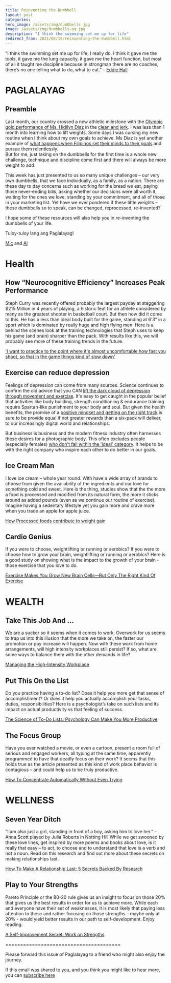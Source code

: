 ```yaml
---
title: Reinventing the Dumbbell
layout: post
categories:
hero_image: /assets/img/dumbbells.jpg
image: /assets/img/dumbbells-og.jpg
description: "I think the swimming set me up for life"
redirect_from: 2021/08/19/reinventing-the-dumbbell.html
---
```


“I think the swimming set me up for life, I really do. I think it gave me the tools, it gave me the lung capacity, it gave me the heart function, but most of all it taught me discipline because in strongman there are no coaches, there’s no one telling what to do, what to eat.” – [Eddie Hall](https://themalestrom.com/interviews/worlds-strongest-man-eddie-hall/)


# PAGLALAYAG

## Preamble

Last month, our country crossed a new athletic milestone with the [Olympic gold performance of Ms. Hidilyn Diaz](https://www.youtube.com/watch?v=LaqPVfpfxf4) in the [clean and jerk](https://www.jtsstrength.com/beginners-guide-clean-jerk/).  I was less than 1 month into learning how to lift weights. Some days I was cursing my new routine when I think about my own goals to achieve. Ms Diaz is yet another example of [what happens when Filipinos set their minds to their goals](https://www.8list.ph/filipina-athletes/) and pursue them relentlessly.  
But for me, just taking on the dumbbells for the first time is a whole new challenge, technique and discipline come first and there will always be more weight to add.

This week has just presented to us so many unique challenges – our very own dumbbells, that we face individually, as a family, as a nation. There are these day to day concerns such as working for the bread we eat, paying those never-ending bills, asking whether our decisions were all worth it, waiting for the ones we love, standing by your commitment, and all of those in your marketing list. Yet have we ever pondered if these little weights – these dumbbells so to speak, can be changed, reprocessed, re-invented?

I hope some of these resources will also help you in re-inventing the dumbbells of your life. 

Tuloy-tuloy lang ang Paglalayag!

[Mic](https://www.linkedin.com/in/michael-carlos-3008ab31) and [Al](https://www.sunetrike.com/team/al-gray)

# Health 

## How “Neurocognitive Efficiency” Increases Peak Performance

Steph Curry was recently offered probably the largest payday at staggering $215 Million in 4 years of playing, a historic feat for an athlete considered by many as the greatest shooter in basketball court. 
But then how did it come to this. He has a less than ideal body built for the game, standing at 6’3” in a sport which is dominated by really huge and high flying men. 
Here is a behind the scenes look at the training technologies that Steph uses to keep his game (and brain) sharper than the pack.  With results like this, we will probably see more of these training trends in the future.

['I want to practice to the point where it's almost uncomfortable how fast you shoot, so that in the game things kind of slow down'](https://nymag.com/scienceofus/2016/06/steph-curry-perception-performance.html)


## Exercise can reduce depression

Feelings of depression can come from many sources. Science continues to confirm the old advice that you CAN [lift the dark cloud of depression through movement and exercise](https://www.nationalelfservice.net/treatment/exercise/exercise-depressive-symptoms/).  It's easy to get caught in the popular belief that activities like body building, strength conditioning & endurance training require Spartan-like punishment to your body and soul.  But given the health benefits, the promise of a [positive mindset and getting on the right track](https://www.huffpost.com/entry/phrase-think-about-exercise_l_60e59fe3e4b08ebff5e4b9db) is sure to be provide equal if not greater rewards than a six-pack will deliver, to our increasingly digital world and relationships. 

But business is business and the modern fitness industry often harnesses these desires for a photographic body.  This often excludes people (especially females) [who don't fall within the 'ideal' category](https://theeverygirl.com/editor-joining-gym-experience/). It helps to be with the right company who inspire each other to do better in our goals.

## Ice Cream Man

I love ice cream – whole year round. With have a wide array of brands to choose from given the availability of the ingredients and our love for something cold and sweet. 
Here is the thing, studies show that the the more a food is processed and modified from its natural form, the more it sticks around as added pounds (even as we continue our routine of exercise). Imagine having a sedentary lifestyle yet you gain more and crave more when you trade an apple for apple juice. 

[How Processed foods contribute to weight gain](https://appforhealth.com/2019/05/ultra-processed-foods-lead-to-weight-gain-according-to-a-new-landmark-study/)

## Cardio Genius

If you were to choose, weightlifting or running or aerobics? If  you were to choose how to grow your brain, weightlifting or running or aerobics? Here is a good study on showing what is the impact to the growth of your brain - those exercise that you love to do. 

[Exercise Makes You Grow New Brain Cells—But Only The Right Kind Of Exercise](http://www.fastcoexist.com/3056872/exercise-makes-you-grow-new-brain-cells-but-only-the-right-kind-of-exercise)


# WEALTH

## Take This Job And …

We are a sucker so it seems when it comes to work. Overwork for us seems to trap us into this illusion that the more we take on, the faster our promotion or pay increase will happen. Now with these work from home arrangements, will high intensity workplaces still persist? If so, what are some ways to balance them with the other demands in life?   

[Managing the High-Intensity Workplace](https://hbr.org/2016/06/managing-the-high-intensity-workplace)

## Put This On the List
Do you practice having a to-do list? Does it help you more get that sense of accomplishment? Or does it help you actually accomplish your tasks, duties, responsibilities? Here is a psychologist’s take on such lists and its impact on actual productivity vs that feeling of success. 

[The Science of To-Do Lists: Psychology Can Make You More Productive](http://bigthink.com/videos/charles-duhigg-on-the-science-of-to-do-lists)

## The Focus Group
Have you ever watched a movie, or even a cartoon, present a room full of serious and engaged workers, all typing at the same time, apparently programmed to have that deadly focus on their work? It seems that this holds true as the article presented as this kind of work place behavior is contagious – and could help us to be truly productive.

[How To Concentrate Automatically Without Even Trying](http://www.spring.org.uk/2016/06/how-to-concentrate-automatically.php)

# WELLNESS

## Seven Year Ditch
“I am also just a girl, standing in front of a boy, asking him to love her.” 
– Anna Scott played by Julia Roberts in Notting Hill
While we get swooned by these love lines, get inspired by more poems and books about love, is it really that easy – to act, to choose and to understand that love is a verb and not a noun. Read on this research and find out more about these secrets on making relationships last.

[How To Make A Relationship Last: 5 Secrets Backed By Research](http://www.bakadesuyo.com/2016/06/how-to-make-a-relationship-last/)

## Play to Your Strengths

Pareto Principle or the 80-20 rule gives us an insight to focus on those 20% that gives us the best results in order for us to achieve more. While each and everyone have their set of weaknesses, it is most likely that paying less attention to these and rather focusing on those strengths – maybe only at 20% - would yield better results in our path to self-development. Enjoy reading.

[A Self-Improvement Secret: Work on Strengths](http://www.scientificamerican.com/article/a-self-improvement-secret-work-on-strengths/)



=======================================

Please forward this issue of Paglalayag to a friend who might also enjoy the journey.

If this email was shared to you, and you think you might like to hear more, you can
 [subscribe here](https://ck.paglalayag.net/)
